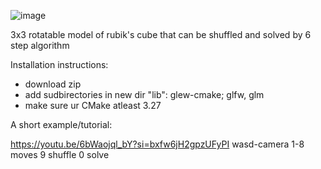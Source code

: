 ![image](https://github.com/drlinggg/Rubik-Cube/assets/124909828/899d5bc1-1e3d-46ae-a5fd-6e0fe9a25964)

3x3 rotatable model of rubik's cube that can be shuffled and solved by 6 step algorithm
  
Installation instructions:

  - download zip
  - add sudbirectories in new dir "lib": glew-cmake; glfw, glm
  - make sure ur CMake atleast 3.27
  
A short example/tutorial:

  https://youtu.be/6bWaojql_bY?si=bxfw6jH2gpzUFyPI
  wasd-camera
  1-8 moves
  9 shuffle
  0 solve
